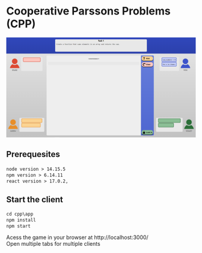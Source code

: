 # Cooperative Parssons Problems (CPP)

<p align="center">
  <img src="./documentation/images/screenshot.png" width="800">
</p>


##  Prerequesites

```
node version > 14.15.5
npm version > 6.14.11
react version > 17.0.2,
```

## Start the client

```
cd cpp\app
npm install
npm start
```
Acess the game in your browser at http://localhost:3000/ <br />
Open multiple tabs for multiple clients
